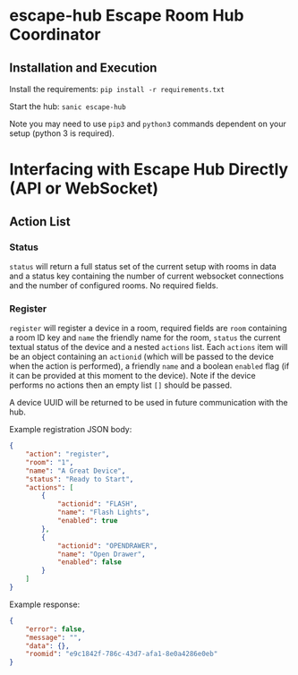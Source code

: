 # escape-hub Escape Room Hub Coordinator

## Installation and Execution

Install the requirements: ```pip install -r requirements.txt```

Start the hub: ```sanic escape-hub```

Note you may need to use ```pip3``` and ```python3``` commands dependent on your setup (python 3 is required).

# Interfacing with Escape Hub Directly (API or WebSocket)

## Action List

### Status
```status``` will return a full status set of the current setup with rooms in data and a status key containing the number of current websocket connections and the number of configured rooms. No required fields.

### Register
```register``` will register a device in a room, required fields are ```room``` containing a room ID key and ```name``` the friendly name for the room, ```status``` the current textual status of the device and a nested ```actions``` list. Each ```actions``` item will be an object containing an ```actionid``` (which will be passed to the device when the action is performed), a friendly ```name``` and a boolean ```enabled``` flag (if it can be provided at this moment to the device). Note if the device performs no actions then an empty list ```[]``` should be passed.

A device UUID will be returned to be used in future communication with the hub.

Example registration JSON body:
```json
{
    "action": "register",
    "room": "1",
    "name": "A Great Device",
    "status": "Ready to Start",
    "actions": [
        {
            "actionid": "FLASH",
            "name": "Flash Lights",
            "enabled": true
        },
        {
            "actionid": "OPENDRAWER",
            "name": "Open Drawer",
            "enabled": false
        }
    ]
}
```

Example response:
```json
{
    "error": false,
    "message": "",
    "data": {},
    "roomid": "e9c1842f-786c-43d7-afa1-8e0a4286e0eb"
}
```